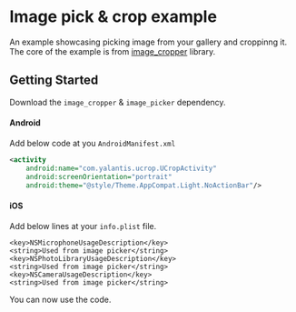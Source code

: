 # Image pick & crop example

An example showcasing picking image from your gallery and croppinng it. The core of the example is from [image_cropper](https://pub.dev/packages/image_cropper) library.

## Getting Started

Download the `image_cropper` & `image_picker` dependency.

#### Android

Add below code at you `AndroidManifest.xml`

```xml
<activity
    android:name="com.yalantis.ucrop.UCropActivity"
    android:screenOrientation="portrait"
    android:theme="@style/Theme.AppCompat.Light.NoActionBar"/>
```

#### iOS

Add below lines at your `info.plist` file.

```plist
<key>NSMicrophoneUsageDescription</key>
<string>Used from image picker</string>
<key>NSPhotoLibraryUsageDescription</key>
<string>Used from image picker</string>
<key>NSCameraUsageDescription</key>
<string>Used from image picker</string>
```

You can now use the code.
